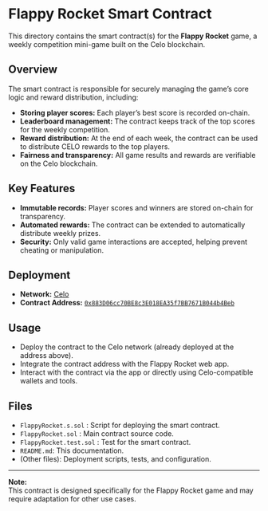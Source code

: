# Flappy Rocket Smart Contract

This directory contains the smart contract(s) for the **Flappy Rocket** game, a weekly competition mini-game built on the Celo blockchain.

## Overview

The smart contract is responsible for securely managing the game’s core logic and reward distribution, including:

- **Storing player scores:** Each player’s best score is recorded on-chain.
- **Leaderboard management:** The contract keeps track of the top scores for the weekly competition.
- **Reward distribution:** At the end of each week, the contract can be used to distribute CELO rewards to the top players.
- **Fairness and transparency:** All game results and rewards are verifiable on the Celo blockchain.

## Key Features

- **Immutable records:** Player scores and winners are stored on-chain for transparency.
- **Automated rewards:** The contract can be extended to automatically distribute weekly prizes.
- **Security:** Only valid game interactions are accepted, helping prevent cheating or manipulation.

## Deployment

- **Network:** [Celo](https://celo.org/)
- **Contract Address:** [`0x883D06cc70BE8c3E018EA35f7BB7671B044b4Beb`](https://celoscan.io/address/0x883D06cc70BE8c3E018EA35f7BB7671B044b4Beb)

## Usage

- Deploy the contract to the Celo network (already deployed at the address above).
- Integrate the contract address with the Flappy Rocket web app.
- Interact with the contract via the app or directly using Celo-compatible wallets and tools.

## Files

- `FlappyRocket.s.sol` : Script for deploying the smart contract.
- `FlappyRocket.sol` : Main contract source code.
- `FlappyRocket.test.sol` : Test for the smart contract.
- `README.md`: This documentation.
- (Other files): Deployment scripts, tests, and configuration.

---

**Note:**  
This contract is designed specifically for the Flappy Rocket game and may require adaptation for other use cases.
